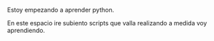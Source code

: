 Estoy empezando a aprender python. 

En este espacio ire subiento scripts que valla realizando a medida voy aprendiendo.

